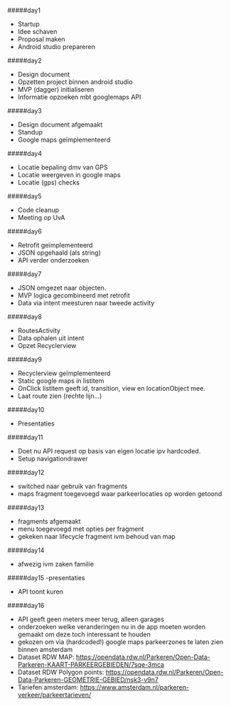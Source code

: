﻿#####day1
- Startup
- Idee schaven
- Proposal maken
- Android studio prepareren

#####day2
- Design document
- Opzetten project binnen android studio
- MVP (dagger) initialiseren
- Informatie opzoeken mbt googlemaps API

#####day3
- Design document afgemaakt
- Standup
- Google maps geïmplementeerd

#####day4 
- Locatie bepaling dmv van GPS
- Locatie weergeven in google maps
- Locatie (gps) checks

#####day5
- Code cleanup
- Meeting op UvA

#####day6
- Retrofit geïmplementeerd
- JSON opgehaald (als string)
- API verder onderzoeken

#####day7 
- JSON omgezet naar objecten.
- MVP logica gecombineerd met retrofit
- Data via intent meesturen naar tweede activity

#####day8
- RoutesActivity
- Data ophalen uit intent
- Opzet Recyclerview

#####day9
- Recyclerview geïmplementeerd
- Static google maps in listitem
- OnClick listitem geeft id, transition, view en locationObject mee.
- Laat route zien (rechte lijn...)

#####day10
- Presentaties

#####day11
- Doet nu API request op basis van eigen locatie ipv hardcoded.
- Setup navigationdrawer

#####day12 
- switched naar gebruik van fragments
- maps fragment toegevoegd waar parkeerlocaties op worden getoond

#####day13
- fragments afgemaakt
- menu toegevoegd met opties per fragment
- gekeken naar lifecycle fragment ivm behoud van map

#####day14
- afwezig ivm zaken familie

#####day15
-presentaties
- API toont kuren

#####day16
- API geeft geen meters meer terug, alleen garages
- onderzoeken welke veranderingen nu in de app moeten worden gemaakt om deze toch interessant te houden
- gekozen om via (hardcoded!) google maps parkeerzones te laten zien binnen amsterdam
- Dataset RDW MAP: https://opendata.rdw.nl/Parkeren/Open-Data-Parkeren-KAART-PARKEERGEBIEDEN/7sqe-3mca
- Dataset RDW Polygon points: https://opendata.rdw.nl/Parkeren/Open-Data-Parkeren-GEOMETRIE-GEBIED/nsk3-v9n7
- Tariefen amsterdam: https://www.amsterdam.nl/parkeren-verkeer/parkeertarieven/




